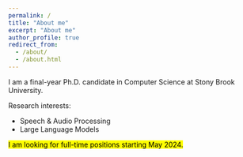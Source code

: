 ```yaml
---
permalink: /
title: "About me"
excerpt: "About me"
author_profile: true
redirect_from: 
  - /about/
  - /about.html
---
```


I am a final-year Ph.D. candidate in Computer Science at Stony Brook University.

Research interests:
<ul>
  <li>Speech & Audio Processing</li>
  <li>Large Language Models</li>
</ul>

<p><mark>I am looking for full-time positions starting May 2024.</mark></p>

